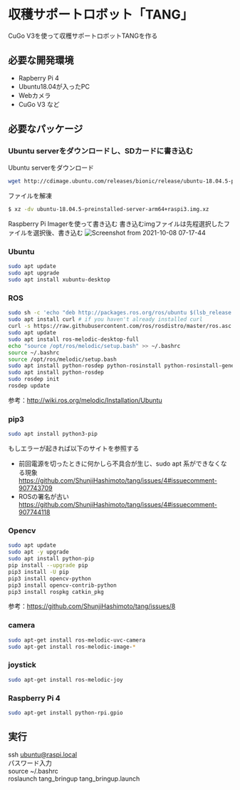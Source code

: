 # 収穫サポートロボット「TANG」
CuGo V3を使って収穫サポートロボットTANGを作る

## 必要な開発環境
- Rapberry Pi 4
- Ubuntu18.04が入ったPC
- Webカメラ
- CuGo V3 など

## 必要なパッケージ
### Ubuntu serverをダウンロードし、SDカードに書き込む
Ubuntu serverをダウンロード
```bash
wget http://cdimage.ubuntu.com/releases/bionic/release/ubuntu-18.04.5-preinstalled-server-arm64+raspi3.img.xz
```
ファイルを解凍
```bash
$ xz -dv ubuntu-18.04.5-preinstalled-server-arm64+raspi3.img.xz 
```
Raspberry Pi Imagerを使って書き込む
書き込むimgファイルは先程選択したファイルを選択後、書き込む
![Screenshot from 2021-10-08 07-17-44](https://user-images.githubusercontent.com/63869336/136469821-0b4fd0a0-74e5-464a-93dd-b196089ea772.png)


### Ubuntu
```bash
sudo apt update
sudo apt upgrade
sudo apt install xubuntu-desktop
```

### ROS
```bash
sudo sh -c 'echo "deb http://packages.ros.org/ros/ubuntu $(lsb_release -sc) main" > /etc/apt/sources.list.d/ros-latest.list'
sudo apt install curl # if you haven't already installed curl
curl -s https://raw.githubusercontent.com/ros/rosdistro/master/ros.asc | sudo apt-key add -
sudo apt update
sudo apt install ros-melodic-desktop-full
echo "source /opt/ros/melodic/setup.bash" >> ~/.bashrc
source ~/.bashrc
source /opt/ros/melodic/setup.bash
sudo apt install python-rosdep python-rosinstall python-rosinstall-generator python-wstool build-essential
sudo apt install python-rosdep
sudo rosdep init
rosdep update
```
参考：http://wiki.ros.org/melodic/Installation/Ubuntu

### pip3
```bash
sudo apt install python3-pip  
```
もしエラーが起きれば以下のサイトを参照する
- 前回電源を切ったときに何かしら不具合が生じ、sudo apt 系ができなくなる現象
https://github.com/ShunjiHashimoto/tang/issues/4#issuecomment-907743709
- ROSの署名が古い
https://github.com/ShunjiHashimoto/tang/issues/4#issuecomment-907744118

### Opencv
```bash
sudo apt update 
sudo apt -y upgrade
sudo apt install python-pip
pip install --upgrade pip
pip3 install -U pip
pip3 install opencv-python
pip3 install opencv-contrib-python
pip3 install rospkg catkin_pkg
```
参考：https://github.com/ShunjiHashimoto/tang/issues/8

### camera
```bash
sudo apt-get install ros-melodic-uvc-camera  
sudo apt-get install ros-melodic-image-*  
```
### joystick
```bash
sudo apt-get install ros-melodic-joy
```
### Raspberry Pi 4
```bash
sudo apt-get install python-rpi.gpio
```

## 実行
ssh ubuntu@raspi.local  
パスワード入力  
source ~/.bashrc  
roslaunch tang_bringup tang_bringup.launch  
